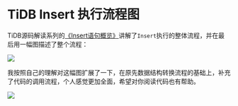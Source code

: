 # TiDB Insert 执行流程图


TiDB源码解读系列的[《Insert语句概览》](https://pingcap.com/blog-cn/tidb-source-code-reading-4/)讲解了`Insert`执行的整体流程，并在最后用一幅图描述了整个流程：

![](https://images-1251716363.cos.ap-guangzhou.myqcloud.com/images/202207011439770.png)

我按照自己的理解对这幅图扩展了一下，在原先数据结构转换流程的基础上，补充了代码的调用流程，个人感觉更加全面，希望对你阅读代码也有帮助。

![](https://images-1251716363.cos.ap-guangzhou.myqcloud.com/images/202207011439951.png)

